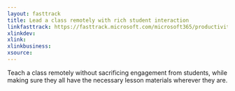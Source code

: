```yaml
---
layout: fasttrack
title: Lead a class remotely with rich student interaction
linkfasttrack: https://fasttrack.microsoft.com/microsoft365/productivitylibrary/Lead-a-class-remotely-with-rich-student-interaction 
xlinkdev: 
xlink: 
xlinkbusiness: 
xsource: 
---
```

Teach a class remotely without sacrificing engagement from students, while making sure they all have the necessary lesson materials wherever they are.